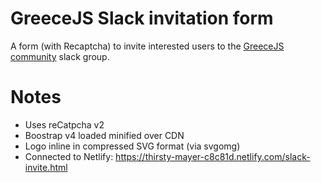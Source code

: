 # GreeceJS Slack invitation form
A form (with Recaptcha) to invite interested users to the 
[GreeceJS community](https://www.greecejs.org)
slack group.

# Notes
- Uses reCatpcha v2
- Boostrap v4 loaded minified over CDN
- Logo inline in compressed SVG format (via svgomg)
- Connected to Netlify: https://thirsty-mayer-c8c81d.netlify.com/slack-invite.html